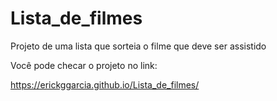 # Lista_de_filmes
Projeto de uma lista que sorteia o filme que deve ser assistido 

Você pode checar o projeto no link:

https://erickggarcia.github.io/Lista_de_filmes/
